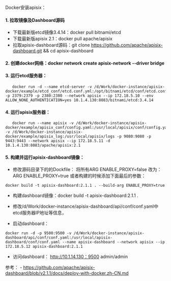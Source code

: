 Docker安装apisix：

#### 1. 拉取镜像及Dashboard源码
- 下载最新版etcd镜像3.4.14：docker pull bitnami/etcd
- 下载最新版apisix 2.1：docker pull apache/apisix
- 拉取apisix-dashboard源码：git clone https://github.com/apache/apisix-dashboard.git && cd apisix-dashboard

#### 2. 创建docker网络：docker network create apisix-network --driver bridge

#### 3. 运行etcd服务器：
````
   docker run -d --name etcd-server -v /d/Work/docker-instance/apisix-docker/example/etcd_conf/etcd.conf.yml:/opt/bitnami/etcd/conf/etcd.conf.yml -p 2379:2379 -p 2380:2380 --network apisix --ip 172.18.5.10 --env ALLOW_NONE_AUTHENTICATION=yes 10.1.4.130:8083/bitnami/etcd:3.4.14
````

#### 4. 运行apisix服务器：
````
   docker run --name apisix -v /d/Work/docker-instance/apisix-docker/example/apisix_conf/config.yaml:/usr/local/apisix/conf/config.yaml -v /d/Work/docker-instance/apisix-docker/example/apisix_log:/usr/local/apisix/logs -p 9080:9080 -p 9443:9443 --network apisix --ip 172.18.5.11 -d 10.1.4.130:8083/apache/apisix:2.1
````

#### 5. 构建并运行apisix-dashboard镜像：
   - 修改源码目录下的的Dockfile： 将所有ARG ENABLE_PROXY=false 改为：ARG ENABLE_PROXY=true
   或者构建的时候添加下面最后的参数：
   ````
   docker build -t apisix-dashboard:2.1.1 . --build-arg ENABLE_PROXY=true
   ````

   - 构建dashboard镜像：docker build -t apisix-dashboard:2.1.1 .

   - 修改/d/Work/docker-instance/apisix-dashboard/api/conf/conf.yaml中etcd服务器IP地址等信息，
   - 启动dashboard： 
   ````
   docker run -d -p 9500:9500 -v /d/Work/docker-instance/apisix-dashboard/api/conf/conf.yaml:/usr/local/apisix-dashboard/conf/conf.yaml --name apisix-dashboard --network apisix --ip 172.18.5.12 apisix-dashboard:2.1.1
   ````

   - 访问dashboard： http://10.1.14.130：9500 admin/admin

 参考：
 	- https://github.com/apache/apisix-dashboard/blob/v2.1.1/docs/deploy-with-docker.zh-CN.md

